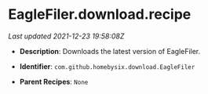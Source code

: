 # EagleFiler.download.recipe

_Last updated 2021-12-23 19:58:08Z_

- **Description**: Downloads the latest version of EagleFiler.

- **Identifier**: `com.github.homebysix.download.EagleFiler`

- **Parent Recipes**: `None`